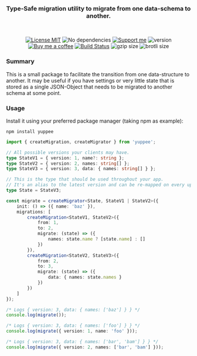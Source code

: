<br/>

<h3 align="center">
    Type-Safe migration utility to migrate from one data-schema to another.
</h3>

<br/>

<p align="center">
    <a href="https://choosealicense.com/licenses/mit/"><img
        alt="License MIT"
        src="https://img.shields.io/badge/license-MIT-ae15cc.svg"></a>
    <img alt="No dependencies"
        src="https://img.shields.io/badge/dependencies-none-8115cc.svg">
    <a href="https://github.com/sponsors/Simonwep"><img
        alt="Support me"
        src="https://img.shields.io/badge/github-support-6a15cc.svg"></a>
    <img alt="version" src="https://img.shields.io/npm/v/yuppee?color=%233d24c9&label=version">
    <a href="https://www.buymeacoffee.com/aVc3krbXQ"><img
        alt="Buy me a coffee"
        src="https://img.shields.io/badge/%F0%9F%8D%BA-buy%20me%20a%20beer-%23FFDD00"></a>
    <a href="https://github.com/Simonwep/yuppee/actions?query=workflow%3ACI"><img
        alt="Build Status"
        src="https://github.com/Simonwep/yuppee/actions/workflows/main.yml/badge.svg"></a>
    <img alt="gzip size" src="https://img.badgesize.io/https://cdn.jsdelivr.net/npm/yuppee?compression=gzip">
    <img alt="brotli size" src="https://img.badgesize.io/https://cdn.jsdelivr.net/npm/yuppee?compression=brotli">
</p>

### Summary

This is a small package to facilitate the transition from one data-structure to another.
It may be useful if you have settings or very little state that is stored as a single JSON-Object that needs to be migrated to another schema at some point.

### Usage

Install it using your preferred package manager (taking npm as example):

```shell
npm install yuppee
```

```ts
import { createMigration, createMigrator } from 'yuppee';

// All possible versions your clients may have.
type StateV1 = { version: 1, name?: string };
type StateV2 = { version: 2, names: string[] };
type StateV3 = { version: 3, data: { names: string[] } };

// This is the type that should be used throughout your app.
// It's an alias to the latest version and can be re-mapped on every update.
type State = StateV3;

const migrate = createMigrator<State, StateV1 | StateV2>({
    init: () => ({ name: 'baz' }),
    migrations: [
        createMigration<StateV1, StateV2>({
            from: 1,
            to: 2,
            migrate: (state) => ({
                names: state.name ? [state.name] : []
            })
        }),
        createMigration<StateV2, StateV3>({
            from: 2,
            to: 3,
            migrate: (state) => ({
                data: { names: state.names }
            })
        })
    ]
});

/* Logs { version: 3, data: { names: ['baz'] } } */
console.log(migrate());

/* Logs { version: 3, data: { names: ['foo'] } } */
console.log(migrate({ version: 1, name: 'foo' }));

/* Logs { version: 3, data: { names: ['bar', 'bam'] } } */
console.log(migrate({ version: 2, names: ['bar', 'bam'] }));
```
